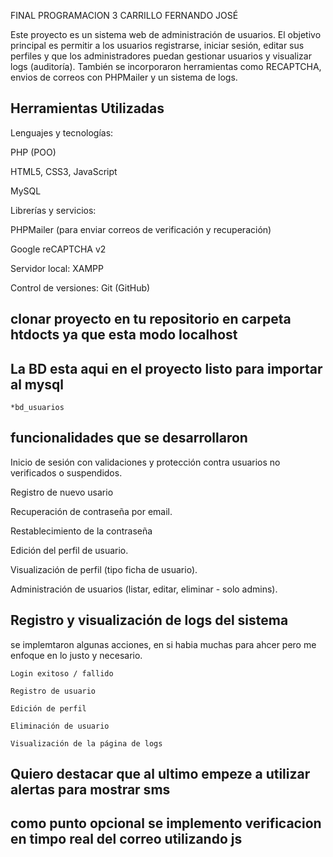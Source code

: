 FINAL PROGRAMACION 3
CARRILLO FERNANDO JOSÉ

Este proyecto es un sistema web de administración de usuarios. El objetivo principal es permitir a los usuarios registrarse, iniciar sesión, editar sus perfiles y que los administradores puedan gestionar usuarios y visualizar logs (auditoría). También se incorporaron herramientas como RECAPTCHA, envios de correos con PHPMailer y un sistema de logs.

## Herramientas Utilizadas
Lenguajes y tecnologías:

PHP (POO)

HTML5, CSS3, JavaScript

MySQL

Librerías y servicios:

PHPMailer (para enviar correos de verificación y recuperación)

Google reCAPTCHA v2

Servidor local: XAMPP

Control de versiones: Git (GitHub)


## clonar proyecto en tu repositorio en carpeta htdocts ya que esta modo localhost


## La BD esta aqui en el proyecto listo para importar al mysql

    *bd_usuarios 

## funcionalidades que se desarrollaron

Inicio de sesión con validaciones y protección contra usuarios no verificados o suspendidos.

Registro de nuevo usario 

Recuperación de contraseña por email.

Restablecimiento de la contraseña

Edición del perfil de usuario.

Visualización de perfil (tipo ficha de usuario).

Administración de usuarios (listar, editar, eliminar - solo admins).

## Registro y visualización de logs del sistema

se implemtaron algunas acciones, en si habia muchas para ahcer pero me enfoque en lo justo y necesario. 

    Login exitoso / fallido

    Registro de usuario

    Edición de perfil

    Eliminación de usuario

    Visualización de la página de logs

## Quiero destacar que al ultimo empeze a utilizar alertas para mostrar sms    

## como punto opcional se implemento verificacion en timpo real del correo utilizando js